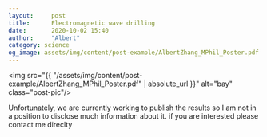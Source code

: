```yaml
---
layout:     post
title:      Electromagnetic wave drilling
date:       2020-10-02 15:40
author:     "Albert"
category: science
og_image: assets/img/content/post-example/AlbertZhang_MPhil_Poster.pdf
---
```

<img src="{{ "/assets/img/content/post-example/AlbertZhang_MPhil_Poster.pdf" | absolute_url }}" alt="bay" class="post-pic"/>


Unfortunately, we are currently working to publish the results so I am not in a position to disclose much information about it. if you are interested please contact me direclty 

